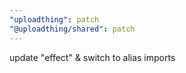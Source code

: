 ```yaml
---
"uploadthing": patch
"@uploadthing/shared": patch
---
```


update "effect" & switch to alias imports
